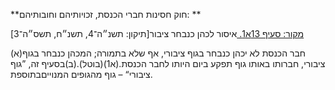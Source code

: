 **חוק חסינות חברי הכנסת, זכויותיהם וחובותיהם: **

[מקור: סעיף 13א1. ](https://he.wikisource.org/wiki/%D7%97%D7%95%D7%A7-%D7%99%D7%A1%D7%95%D7%93:_%D7%94%D7%9B%D7%A0%D7%A1%D7%AA#%D7%A1%D7%A2%D7%99%D7%A3_13א1)
איסור לכהן כנבחר ציבור[תיקון: תשנ״ה־4, תשנ״ח, תשס״ה־3]

(א)חבר הכנסת לא יכהן כנבחר בגוף ציבורי, אף שלא בתמורה; המכהן כנבחר בגוף ציבורי, חברותו באותו גוף תפקע ביום היותו לחבר הכנסת.(א1)(בוטל).(ב)בסעיף זה, ”גוף ציבורי“ – גוף מהגופים המנוייםבתוספת.